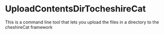 # UploadContentsDirTocheshireCat
This is a command line tool that lets you upload the files in a directory to the cheshireCat framework
